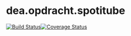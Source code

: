# dea.opdracht.spotitube
[![Build Status](https://travis-ci.com/ThijsBaan/dea.opdracht.spotitube.svg?token=bhKfztzTGJDsMtn9nh6D&branch=master)](https://travis-ci.com/ThijsBaan/dea.opdracht.spotitube)[![Coverage Status](https://coveralls.io/repos/github/ThijsBaan/dea.opdracht.spotitube/badge.svg?branch=master)](https://coveralls.io/github/ThijsBaan/dea.opdracht.spotitube?branch=master)
